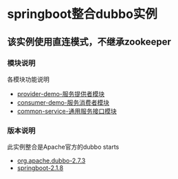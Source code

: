 # springboot整合dubbo实例

## 该实例使用直连模式，不继承zookeeper

### 模块说明
各模块功能说明

* [provider-demo-服务提供者模块](https://github.com/yaoyanlei/dubbo-example)
* [consumer-demo-服务消费者模块](https://github.com/yaoyanlei/dubbo-example)
* [common-service-通用服务接口模块](https://github.com/yaoyanlei/dubbo-example)

### 版本说明
此实例整合是Apache官方的dubbo starts

* [org.apache.dubbo-2.7.3](https://github.com/apache/dubbo-spring-boot-project)
* [springboot-2.1.8](https://spring.io/projects/spring-boot/)

